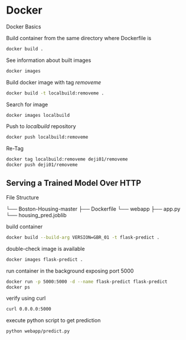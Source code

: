 # Docker
Docker Basics

Build container from the same directory where Dockerfile is
```bash
docker build .
```

See information about built images
```bash
docker images
```

Build docker image with tag $removeme$
```bash
docker build -t localbuild:removeme .
```

Search for image
```bash
docker images localbuild
```

Push to $localbuild$ repository
```bash
docker push localbuild:removeme
```
Re-Tag
```bash
docker tag localbuild:removeme deji01/removeme
docker push deji01/removeme
```
## Serving a Trained Model Over HTTP
File Structure

└── Boston-Housing-master
    ├── Dockerfile
    └── webapp
        ├── app.py
        └── housing_pred.joblib

build container
```bash
docker build --build-arg VERSION=GBR_01 -t flask-predict .
```
double-check image is available
```bash
docker images flask-predict .
```
run container in the background exposing port 5000
```bash
docker run -p 5000:5000 -d --name flask-predict flask-predict
docker ps
```
verify using curl
```bash
curl 0.0.0.0:5000
```
execute python script to get prediction
```bash
python webapp/predict.py
```

